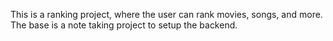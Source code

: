This is a ranking project, where the user can rank movies, songs, and more. The base is a note taking project to setup the backend.